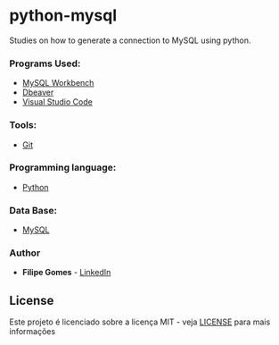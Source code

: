 # python-mysql

Studies on how to generate a connection to MySQL using python.

###  Programs Used:

- [MySQL Workbench](https://www.mysql.com/products/workbench/)
- [Dbeaver](https://dbeaver.io/)
- [Visual Studio Code](https://code.visualstudio.com/)

### Tools:

- [Git](https://git-scm.com/)

### Programming language:

- [Python](https://www.python.org/)

### Data Base:

- [MySQL](https://www.mysql.com/)

### Author

- **Filipe Gomes** - [LinkedIn](https://www.linkedin.com/in/lipegomes/)

## License

Este projeto é licenciado sobre a licença MIT - veja [LICENSE](https://github.com/lipegomes/python-mysql/blob/main/LICENSE) para mais informações
